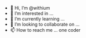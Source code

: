 - 👋 Hi, I’m @withium
- 👀 I’m interested in ...
- 🌱 I’m currently learning ...
- 💞️ I’m looking to collaborate on ...
- 📫 How to reach me ...
one coder

<!---
withium/withium is a ✨ special ✨ repository because its `README.md` (this file) appears on your GitHub profile.
You can click the Preview link to take a look at your changes.
--->

